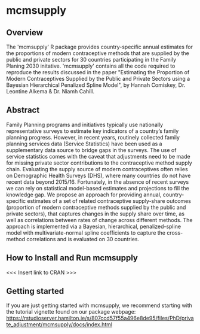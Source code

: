 # mcmsupply

## Overview 
The 'mcmsupply' R package provides country-specific annual estimates for the proportions of modern contraceptive methods that are supplied by the public and private sectors for 30 countries participating in the Family Planing 2030 initative.
'mcmsupply' contains all the code required to reproduce the results discussed in the paper "Estimating the Proportion of Modern Contraceptives Supplied by the Public and Private Sectors using a Bayesian Hierarchical Penalized Spline Model", by Hannah Comiskey, Dr. Leontine Alkema & Dr. Niamh Cahill.


## Abstract
Family Planning programs and initiatives typically use nationally representative surveys to estimate key indicators of a country’s family planning progress. 
However, in recent years, routinely collected family planning services data (Service Statistics) have been used as a supplementary data source to bridge gaps in the surveys. 
The use of service statistics comes with the caveat that adjustments need to be made for missing private sector contributions to the contraceptive method supply chain. 
Evaluating the supply source of modern contraceptives often relies on Demographic Health Surveys (DHS), where many countries do not have recent data beyond 2015/16. 
Fortunately, in the absence of recent surveys we can rely on statistical model-based estimates and projections to fill the knowledge gap. 
We propose an approach for providing annual, country-specific estimates of a set of related contraceptive supply-share outcomes (proportion of modern contraceptive methods supplied by the public and private sectors), that captures changes in the supply share over time, as well as correlations between rates of change across different methods. The approach is implemented via a Bayesian, hierarchical, penalized-spline model with multivariate-normal spline coefficients to capture the cross-method correlations and is evaluated on 30 countries.

## How to Install and Run mcmsupply
<<< Insert link to CRAN >>>

## Getting started
If you are just getting started with mcmsupply, we recommend starting with the tutorial vignette found on our package webpage: 
https://rstudioserver.hamilton.ie/s/807ccd57f55a496e8de95/files/PhD/private_adjustment/mcmsupply/docs/index.html
